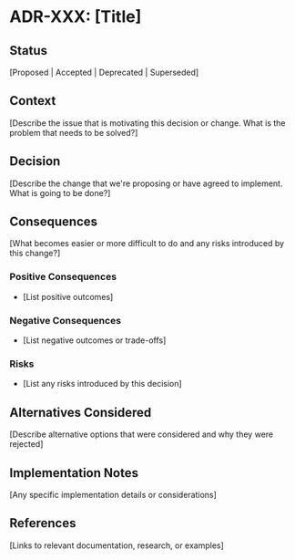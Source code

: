 # ADR-XXX: [Title]

## Status
[Proposed | Accepted | Deprecated | Superseded]

## Context
[Describe the issue that is motivating this decision or change. What is the problem that needs to be solved?]

## Decision
[Describe the change that we're proposing or have agreed to implement. What is going to be done?]

## Consequences
[What becomes easier or more difficult to do and any risks introduced by this change?]

### Positive Consequences
- [List positive outcomes]

### Negative Consequences  
- [List negative outcomes or trade-offs]

### Risks
- [List any risks introduced by this decision]

## Alternatives Considered
[Describe alternative options that were considered and why they were rejected]

## Implementation Notes
[Any specific implementation details or considerations]

## References
[Links to relevant documentation, research, or examples]
